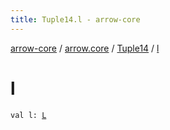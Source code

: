 ```yaml
---
title: Tuple14.l - arrow-core
---
```


[arrow-core](../../index.html) / [arrow.core](../index.html) / [Tuple14](index.html) / [l](./l.html)

# l

`val l: `[`L`](index.html#L)